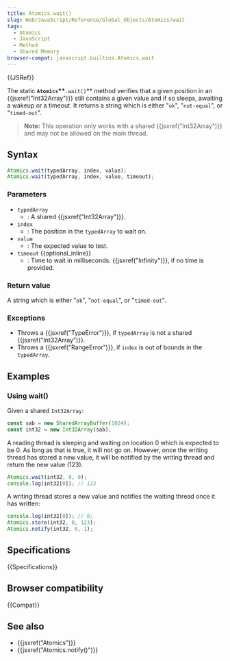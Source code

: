 ```yaml
---
title: Atomics.wait()
slug: Web/JavaScript/Reference/Global_Objects/Atomics/wait
tags:
  - Atomics
  - JavaScript
  - Method
  - Shared Memory
browser-compat: javascript.builtins.Atomics.wait
---
```


{{JSRef}}

The static **`Atomics`\*\***`.wait()`\*\*
method verifies that a given position in an {{jsxref("Int32Array")}} still contains a
given value and if so sleeps, awaiting a wakeup or a timeout. It returns a string which
is either "`ok`", "`not-equal`", or "`timed-out`".

> **Note:** This operation only works with a shared
> {{jsxref("Int32Array")}} and may not be allowed on the main thread.

## Syntax

```js
Atomics.wait(typedArray, index, value);
Atomics.wait(typedArray, index, value, timeout);
```

### Parameters

- `typedArray`
  - : A shared {{jsxref("Int32Array")}}.
- `index`
  - : The position in the `typedArray` to wait on.
- `value`
  - : The expected value to test.
- `timeout` {{optional_inline}}
  - : Time to wait in milliseconds. {{jsxref("Infinity")}}, if no time is provided.

### Return value

A string which is either "`ok`", "`not-equal`", or
"`timed-out`".

### Exceptions

- Throws a {{jsxref("TypeError")}}, if `typedArray` is not a
  shared {{jsxref("Int32Array")}}.
- Throws a {{jsxref("RangeError")}}, if `index` is out of bounds
  in the `typedArray`.

## Examples

### Using wait()

Given a shared `Int32Array`:

```js
const sab = new SharedArrayBuffer(1024);
const int32 = new Int32Array(sab);
```

A reading thread is sleeping and waiting on location 0 which is expected to be 0. As
long as that is true, it will not go on. However, once the writing thread has stored a
new value, it will be notified by the writing thread and return the new value (123).

```js
Atomics.wait(int32, 0, 0);
console.log(int32[0]); // 123
```

A writing thread stores a new value and notifies the waiting thread once it has
written:

```js
console.log(int32[0]); // 0;
Atomics.store(int32, 0, 123);
Atomics.notify(int32, 0, 1);
```

## Specifications

{{Specifications}}

## Browser compatibility

{{Compat}}

## See also

- {{jsxref("Atomics")}}
- {{jsxref("Atomics.notify()")}}
